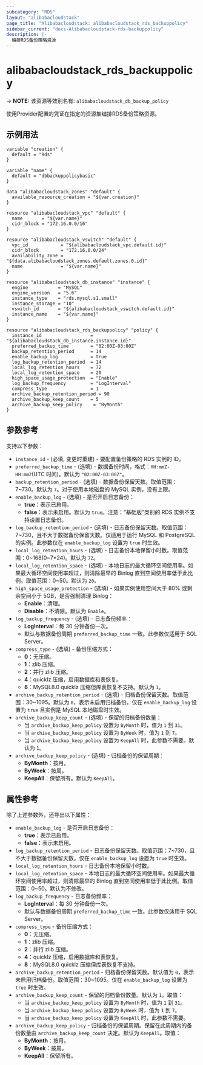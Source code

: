 ```yaml
---
subcategory: "RDS"
layout: "alibabacloudstack"
page_title: "Alibabacloudstack: alibabacloudstack_rds_backuppolicy"
sidebar_current: "docs-Alibabacloudstack-rds-backuppolicy"
description: |- 
  编排RDS备份策略资源
---
```


# alibabacloudstack_rds_backuppolicy
-> **NOTE:** 该资源等效别名有: `alibabacloudstack_db_backup_policy`

使用Provider配置的凭证在指定的资源集编排RDS备份策略资源。

## 示例用法

```hcl
variable "creation" {
  default = "Rds"
}

variable "name" {
  default = "dbbackuppolicybasic"
}

data "alibabacloudstack_zones" "default" {
  available_resource_creation = "${var.creation}"
}

resource "alibabacloudstack_vpc" "default" {
  name       = "${var.name}"
  cidr_block = "172.16.0.0/16"
}

resource "alibabacloudstack_vswitch" "default" {
  vpc_id            = "${alibabacloudstack_vpc.default.id}"
  cidr_block        = "172.16.0.0/24"
  availability_zone = "${data.alibabacloudstack_zones.default.zones.0.id}"
  name              = "${var.name}"
}

resource "alibabacloudstack_db_instance" "instance" {
  engine           = "MySQL"
  engine_version   = "5.6"
  instance_type    = "rds.mysql.s1.small"
  instance_storage = "10"
  vswitch_id       = "${alibabacloudstack_vswitch.default.id}"
  instance_name    = "${var.name}"
}

resource "alibabacloudstack_rds_backuppolicy" "policy" {
  instance_id                  = "${alibabacloudstack_db_instance.instance.id}"
  preferred_backup_time        = "02:00Z-03:00Z"
  backup_retention_period      = 14
  enable_backup_log            = true
  log_backup_retention_period  = 14
  local_log_retention_hours    = 72
  local_log_retention_space    = 20
  high_space_usage_protection  = "Enable"
  log_backup_frequency         = "LogInterval"
  compress_type                = 1
  archive_backup_retention_period = 90
  archive_backup_keep_count    = 5
  archive_backup_keep_policy    = "ByMonth"
}
```

## 参数参考

支持以下参数：

* `instance_id` - (必填, 变更时重建) - 要配置备份策略的 RDS 实例的 ID。
* `preferred_backup_time` - (选填) - 数据备份时间，格式：`HH:mmZ-HH:mmZ`(UTC 时间)。默认为 `"02:00Z-03:00Z"`。
* `backup_retention_period` - (选填) - 数据备份保留天数。取值范围：7~730。默认为 `7`。对于使用本地磁盘的 MySQL 实例，没有上限。
* `enable_backup_log` - (选填) - 是否开启日志备份：
  * **true**：表示已启用。
  * **false**：表示未启用。默认为 `true`。注意：“基础版”类别的 RDS 实例不支持设置日志备份。
* `log_backup_retention_period` - (选填) - 日志备份保留天数。取值范围：7~730，且不大于数据备份保留天数。仅适用于运行 MySQL 和 PostgreSQL 的实例。此参数仅在 `enable_backup_log` 设置为 `true` 时生效。
* `local_log_retention_hours` - (选填) - 日志备份本地保留小时数。取值范围：0~168(0~7*24)。默认为 `72`。
* `local_log_retention_space` - (选填) - 本地日志的最大循环空间使用率。如果最大循环空间使用率超过，则清除最早的 Binlog 直到空间使用率低于此比例。取值范围：0~50。默认为 `20`。
* `high_space_usage_protection` - (选填) - 如果实例使用空间大于 80% 或剩余空间小于 5GB，是否强制清理 Binlog：
  * **Enable**：清理。
  * **Disable**：不清除。默认为 `Enable`。
* `log_backup_frequency` - (选填) - 日志备份频率：
  * **LogInterval**：每 30 分钟备份一次。
  * 默认与数据备份周期 `preferred_backup_time` 一致。此参数仅适用于 SQL Server。
* `compress_type` - (选填) - 备份压缩方式：
  * **0**：无压缩。
  * **1**：zlib 压缩。
  * **2**：并行 zlib 压缩。
  * **4**：quicklz 压缩，启用数据库和表恢复。
  * **8**：MySQL8.0 quicklz 压缩但库表恢复不支持。默认为 `1`。
* `archive_backup_retention_period` - (选填) - 归档备份保留天数。取值范围：30~1095。默认为 `0`，表示未启用归档备份。仅在 `enable_backup_log` 设置为 `true` 且实例是 MySQL 本地磁盘时生效。
* `archive_backup_keep_count` - (选填) - 保留的归档备份数量：
  * 当 `archive_backup_keep_policy` 设置为 `ByMonth` 时，值为 `1` 到 `31`。
  * 当 `archive_backup_keep_policy` 设置为 `ByWeek` 时，值为 `1` 到 `7`。
  * 当 `archive_backup_keep_policy` 设置为 `KeepAll` 时，此参数不需要。默认为 `1`。
* `archive_backup_keep_policy` - (选填) - 归档备份的保留周期：
  * **ByMonth**：按月。
  * **ByWeek**：按周。
  * **KeepAll**：保留所有。默认为 `KeepAll`。

## 属性参考

除了上述参数外，还导出以下属性：

* `enable_backup_log` - 是否开启日志备份：
  * **true**：表示已启用。
  * **false**：表示未启用。
* `log_backup_retention_period` - 日志备份保留天数。取值范围：7~730，且不大于数据备份保留天数。仅在 `enable_backup_log` 设置为 `true` 时生效。
* `local_log_retention_hours` - 日志备份本地保留小时数。
* `local_log_retention_space` - 本地日志的最大循环空间使用率。如果最大循环空间使用率超过，则清除最早的 Binlog 直到空间使用率低于此比例。取值范围：0~50。默认为不修改。
* `log_backup_frequency` - 日志备份频率：
  * **LogInterval**：每 30 分钟备份一次。
  * 默认与数据备份周期 `preferred_backup_time` 一致。此参数仅适用于 SQL Server。
* `compress_type` - 备份压缩方式：
  * **0**：无压缩。
  * **1**：zlib 压缩。
  * **2**：并行 zlib 压缩。
  * **4**：quicklz 压缩，启用数据库和表恢复。
  * **8**：MySQL8.0 quicklz 压缩但库表恢复不支持。
* `archive_backup_retention_period` - 归档备份保留天数。默认值为 `0`，表示未启用归档备份。取值范围：30~1095。仅在 `enable_backup_log` 设置为 `true` 时生效。
* `archive_backup_keep_count` - 保留的归档备份数量。默认为 `1`。取值：
  * 当 `archive_backup_keep_policy` 设置为 `ByMonth` 时，值为 `1` 到 `31`。
  * 当 `archive_backup_keep_policy` 设置为 `ByWeek` 时，值为 `1` 到 `7`。
  * 当 `archive_backup_keep_policy` 设置为 `KeepAll` 时，此参数不需要。
* `archive_backup_keep_policy` - 归档备份的保留周期。保留在此周期内的备份数量由 `archive_backup_keep_count` 决定。默认为 `KeepAll`。取值：
  * **ByMonth**：按月。
  * **ByWeek**：按周。
  * **KeepAll**：保留所有。